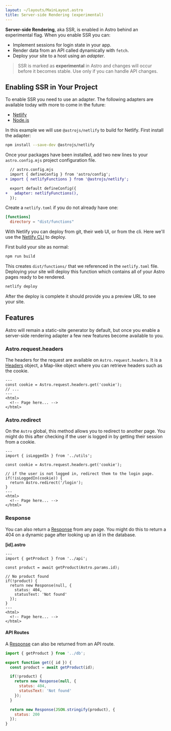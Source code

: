 ```yaml
---
layout: ~/layouts/MainLayout.astro
title: Server-side Rendering (experimental)
---
```


**Server-side Rendering**, aka SSR, is enabled in Astro behind an experimental flag. When you enable SSR you can:

- Implement sessions for login state in your app.
- Render data from an API called dynamically with `fetch`.
- Deploy your site to a host using an *adapter*.

> SSR is marked as __experimental__ in Astro and changes will occur before it becomes stable. Use only if you can handle API changes.

## Enabling SSR in Your Project

To enable SSR you need to use an adapter. The following adapters are available today with more to come in the future:

- [Netlify](https://github.com/withastro/astro/tree/main/packages/integrations/netlify)
- [Node.js](https://github.com/withastro/astro/tree/main/packages/integrations/node)

In this example we will use `@astrojs/netlify` to build for Netlify. First install the adapter:

```bash
npm install --save-dev @astrojs/netlify
```

Once your packages have been installed, add two new lines to your `astro.config.mjs` project configuration file. 

```diff
  // astro.config.mjs
  import { defineConfig } from 'astro/config';
+ import { netlifyFunctions } from '@astrojs/netlify';

  export default defineConfig({
+   adapter: netlifyFunctions(),
  });
``` 

Create a `netlify.toml` if you do not already have one:

```toml
[functions]
  directory = "dist/functions"
```

With Netlify you can deploy from git, their web UI, or from the cli. Here we'll use the [Netlify CLI](https://docs.netlify.com/cli/get-started/) to deploy.

First build your site as normal:

```bash
npm run build
```

This creates `dist/functions/` that we referenced in the `netlify.toml` file. Deploying your site will deploy this function which contains all of your Astro pages ready to be rendered.

```bash
netlify deploy
```

After the deploy is complete it should provide you a preview URL to see your site.

## Features

Astro will remain a static-site generator by default, but once you enable a server-side rendering adapter a few new features become available to you.

### Astro.request.headers

The headers for the request are available on `Astro.request.headers`. It is a [Headers](https://developer.mozilla.org/en-US/docs/Web/API/Headers) object, a Map-like object where you can retrieve headers such as the cookie.

```astro
---
const cookie = Astro.request.headers.get('cookie');
// ...
---
<html>
  <!-- Page here... -->
</html>
```

### Astro.redirect

On the `Astro` global, this method allows you to redirect to another page. You might do this after checking if the user is logged in by getting their session from a cookie.

```astro
---
import { isLoggedIn } from '../utils';

const cookie = Astro.request.headers.get('cookie');

// if the user is not logged in, redirect them to the login page.
if(!isLoggedIn(cookie)) {
  return Astro.redirect('/login');
}
---
<html>
  <!-- Page here... -->
</html>
```

### Response

You can also return a [Response](https://developer.mozilla.org/en-US/docs/Web/API/Response) from any page. You might do this to return a 404 on a dynamic page after looking up an id in the database.

__[id].astro__

```astro
---
import { getProduct } from '../api';

const product = await getProduct(Astro.params.id);

// No product found
if(!product) {
  return new Response(null, {
    status: 404,
    statusText: 'Not found'
  });
}
---
<html>
  <!-- Page here... -->
</html>
```

#### API Routes

A [Response](https://developer.mozilla.org/en-US/docs/Web/API/Response) can also be returned from an API route.

```js
import { getProduct } from '../db';

export function get({ id }) {
  const product = await getProduct(id);

  if(!product) {
    return new Response(null, {
      status: 404,
      statusText: 'Not found'
    });
  }

  return new Response(JSON.stringify(product), {
    status: 200
  });
}
```
